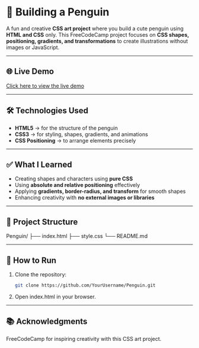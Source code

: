 # 🐧 Building a Penguin

A fun and creative **CSS art project** where you build a cute penguin using **HTML and CSS** only. This FreeCodeCamp project focuses on **CSS shapes, positioning, gradients, and transformations** to create illustrations without images or JavaScript.

---

## 🌐 Live Demo
[Click here to view the live demo](https://priyadhar29.github.io/CSS_Penguin_Transform/)  

---

## 🛠️ Technologies Used
- **HTML5** → for the structure of the penguin  
- **CSS3** → for styling, shapes, gradients, and animations  
- **CSS Positioning** → to arrange elements precisely  

---

## ✅ What I Learned
- Creating shapes and characters using **pure CSS**  
- Using **absolute and relative positioning** effectively  
- Applying **gradients, border-radius, and transform** for smooth shapes  
- Enhancing creativity with **no external images or libraries**  

---

## 📂 Project Structure
Penguin/
├── index.html
├── style.css
└── README.md


---

## 🚀 How to Run
1. Clone the repository:
   ```bash
   git clone https://github.com/YourUsername/Penguin.git

2. Open index.html in your browser.

---

## 📚 Acknowledgments

FreeCodeCamp for inspiring creativity with this CSS art project.
